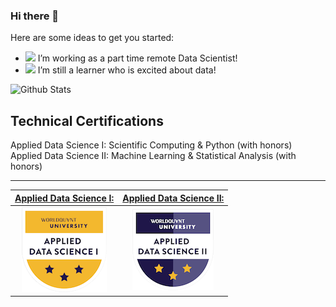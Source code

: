 ### Hi there 👋


<!-- **Olayile/Olayile** is a ✨ _special_ ✨ repository because its `README.md` (this file) appears on your GitHub profile. -->

Here are some ideas to get you started:

- <img src="https://media.giphy.com/media/j5oMK60WVe1w9YaaOa/source.gif" width="20">  I’m working as a part time remote Data Scientist!
- <img src="https://media.giphy.com/media/j5oMK60WVe1w9YaaOa/source.gif" width="20"> I’m still a learner who is excited about data!


<img  alt="Github Stats" src="https://github-readme-stats.vercel.app/api?username=olayile&show_icons=true&hide_border=true" />


## Technical Certifications
Applied Data Science I: Scientific Computing & Python (with honors)
Applied Data Science II:  Machine Learning & Statistical  Analysis (with honors)

---
|[**Applied Data Science I:**](https://www.credly.com/badges/7e9483e7-0c5f-46b4-9080-d157cd06430f)|[**Applied Data Science II:**](https://www.youracclaim.com/earner/earned/badge/4cf4c5a1-cca9-4bf0-8c73-9946b82efd29)| 
|:---:|:---:|
|![DP100](https://github.com/Olayile/Olayile/blob/main/assets/applied-data-science-i-scientific-computing-python-with-honors%20(1).png)|![DP200](https://github.com/Olayile/Olayile/blob/main/assets/applied-data-science-ii-machine-learning-statistical-analysis-with-honors%20(1).png)|


